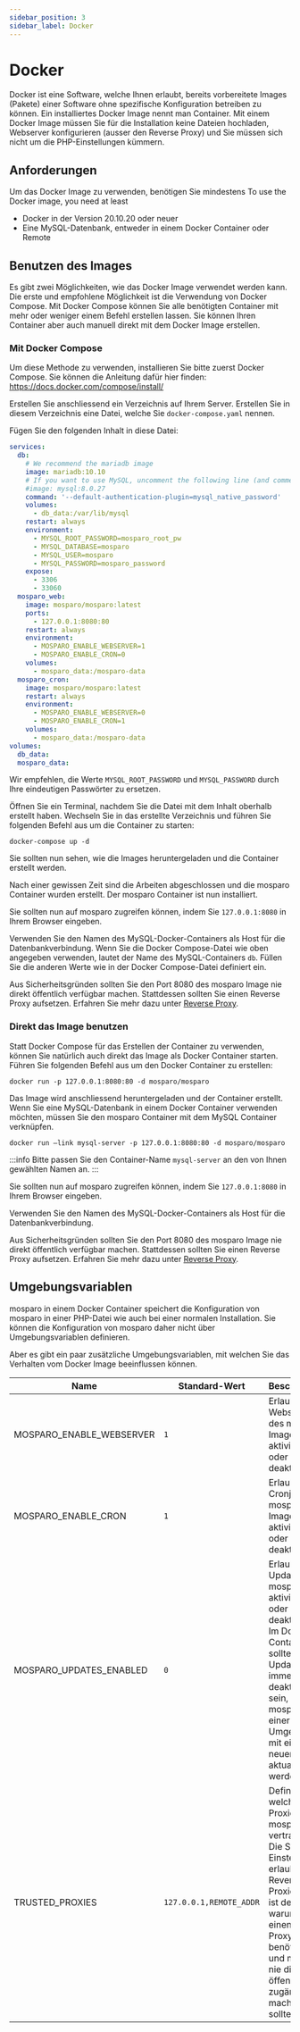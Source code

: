 ```yaml
---
sidebar_position: 3
sidebar_label: Docker
---
```


# Docker

Docker ist eine Software, welche Ihnen erlaubt, bereits vorbereitete Images (Pakete) einer Software ohne spezifische Konfiguration betreiben zu können. Ein installiertes Docker Image nennt man Container. Mit einem Docker Image müssen Sie für die Installation keine Dateien hochladen, Webserver konfigurieren (ausser den Reverse Proxy) und Sie müssen sich nicht um die PHP-Einstellungen kümmern.

## Anforderungen

Um das Docker Image zu verwenden, benötigen Sie mindestens
To use the Docker image, you need at least

- Docker in der Version 20.10.20 oder neuer
- Eine MySQL-Datenbank, entweder in einem Docker Container oder Remote

## Benutzen des Images

Es gibt zwei Möglichkeiten, wie das Docker Image verwendet werden kann. Die erste und empfohlene Möglichkeit ist die Verwendung von Docker Compose. Mit Docker Compose können Sie alle benötigten Container mit mehr oder weniger einem Befehl erstellen lassen. Sie können Ihren Container aber auch manuell direkt mit dem Docker Image erstellen.

### Mit Docker Compose

Um diese Methode zu verwenden, installieren Sie bitte zuerst Docker Compose. Sie können die Anleitung dafür hier finden: https://docs.docker.com/compose/install/

Erstellen Sie anschliessend ein Verzeichnis auf Ihrem Server. Erstellen Sie in diesem Verzeichnis eine Datei, welche Sie `docker-compose.yaml` nennen.

Fügen Sie den folgenden Inhalt in diese Datei:

```yaml
services:
  db:
    # We recommend the mariadb image
    image: mariadb:10.10
    # If you want to use MySQL, uncomment the following line (and comment the one above)
    #image: mysql:8.0.27
    command: '--default-authentication-plugin=mysql_native_password'
    volumes:
      - db_data:/var/lib/mysql
    restart: always
    environment:
      - MYSQL_ROOT_PASSWORD=mosparo_root_pw
      - MYSQL_DATABASE=mosparo
      - MYSQL_USER=mosparo
      - MYSQL_PASSWORD=mosparo_password
    expose:
      - 3306
      - 33060
  mosparo_web:
    image: mosparo/mosparo:latest
    ports:
      - 127.0.0.1:8080:80
    restart: always
    environment:
      - MOSPARO_ENABLE_WEBSERVER=1
      - MOSPARO_ENABLE_CRON=0
    volumes:
      - mosparo_data:/mosparo-data
  mosparo_cron:
    image: mosparo/mosparo:latest
    restart: always
    environment:
      - MOSPARO_ENABLE_WEBSERVER=0
      - MOSPARO_ENABLE_CRON=1
    volumes:
      - mosparo_data:/mosparo-data
volumes:
  db_data:
  mosparo_data:
```

Wir empfehlen, die Werte `MYSQL_ROOT_PASSWORD` und `MYSQL_PASSWORD` durch Ihre eindeutigen Passwörter zu ersetzen.

Öffnen Sie ein Terminal, nachdem Sie die Datei mit dem Inhalt oberhalb erstellt haben. Wechseln Sie in das erstellte Verzeichnis und führen Sie folgenden Befehl aus um die Container zu starten:

```
docker-compose up -d
```

Sie sollten nun sehen, wie die Images heruntergeladen und die Container erstellt werden.

Nach einer gewissen Zeit sind die Arbeiten abgeschlossen und die mosparo Container wurden erstellt. Der mosparo Container ist nun installiert.

Sie sollten nun auf mosparo zugreifen können, indem Sie `127.0.0.1:8080` in Ihrem Browser eingeben.

Verwenden Sie den Namen des MySQL-Docker-Containers als Host für die Datenbankverbindung. Wenn Sie die Docker Compose-Datei wie oben angegeben verwenden, lautet der Name des MySQL-Containers `db`. Füllen Sie die anderen Werte wie in der Docker Compose-Datei definiert ein.

Aus Sicherheitsgründen sollten Sie den Port 8080 des mosparo Image nie direkt öffentlich verfügbar machen. Stattdessen sollten Sie einen Reverse Proxy aufsetzen. Erfahren Sie mehr dazu unter [Reverse Proxy](../reverse_proxy/).

### Direkt das Image benutzen

Statt Docker Compose für das Erstellen der Container zu verwenden, können Sie natürlich auch direkt das Image als Docker Container starten. Führen Sie folgenden Befehl aus um den Docker Container zu erstellen:

```
docker run -p 127.0.0.1:8080:80 -d mosparo/mosparo
```

Das Image wird anschliessend heruntergeladen und der Container erstellt. Wenn Sie eine MySQL-Datenbank in einem Docker Container verwenden möchten, müssen Sie den mosparo Container mit dem MySQL Container verknüpfen.

```
docker run –link mysql-server -p 127.0.0.1:8080:80 -d mosparo/mosparo
```

:::info
Bitte passen Sie den Container-Name `mysql-server` an den von Ihnen gewählten Namen an.
:::

Sie sollten nun auf mosparo zugreifen können, indem Sie `127.0.0.1:8080` in Ihrem Browser eingeben.

Verwenden Sie den Namen des MySQL-Docker-Containers als Host für die Datenbankverbindung.

Aus Sicherheitsgründen sollten Sie den Port 8080 des mosparo Image nie direkt öffentlich verfügbar machen. Stattdessen sollten Sie einen Reverse Proxy aufsetzen. Erfahren Sie mehr dazu unter [Reverse Proxy](../reverse_proxy/).

## Umgebungsvariablen

mosparo in einem Docker Container speichert die Konfiguration von mosparo in einer PHP-Datei wie auch bei einer normalen Installation. Sie können die Konfiguration von mosparo daher nicht über Umgebungsvariablen definieren.

Aber es gibt ein paar zusätzliche Umgebungsvariablen, mit welchen Sie das Verhalten vom Docker Image beeinflussen können.

| Name                     | Standard-Wert           | Beschreibung                                                                                                                                                                                                                     |
|--------------------------|-------------------------|----------------------------------------------------------------------------------------------------------------------------------------------------------------------------------------------------------------------------------|
| MOSPARO_ENABLE_WEBSERVER | `1`                     | Erlaubt den Webserver des mosparo Image zu aktivieren oder deaktivieren.                                                                                                                                                         |
| MOSPARO_ENABLE_CRON      | `1`                     | Erlaubt die Cronjobs des mosparo Image zu aktivieren oder deaktivieren.                                                                                                                                                          |
| MOSPARO_UPDATES_ENABLED  | `0`                     | Erlaubt die Updates in mosparo zu aktivieren oder deaktivieren. Im Docker Container sollten die Updates immer deaktiviert sein, weil mosparo in einer Docker-Umgebung mit einem neuen Image aktualisiert werden sollte.          |
| TRUSTED_PROXIES          | `127.0.0.1,REMOTE_ADDR` | Definiert, welche Proxies mosparo vertrauen soll. Die Standard-Einstellung erlaubt alle Reverse Proxies. Das ist der Grund, warum Sie einen Reverse Proxy benötigen und mosparo nie direkt öffentlich zugänglich machen sollten. |

